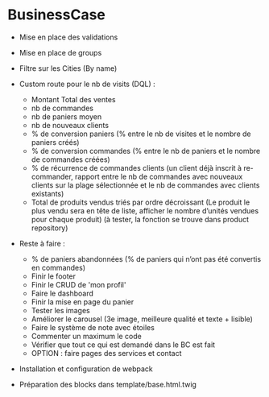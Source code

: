 # BusinessCase
- Mise en place des validations
- Mise en place de groups
- Filtre sur les Cities (By name)
- Custom route pour le nb de visits (DQL) :
    + Montant Total des ventes
    + nb de commandes
    + nb de paniers moyen
    + nb de nouveaux clients
    + % de conversion paniers (% entre le nb de visites et le nombre de paniers créés)
    + % de conversion commandes (% entre le nb de paniers et le nombre de
    commandes créées)
    + % de récurrence de commandes clients (un client déjà inscrit à re-commander,
rapport entre le nb de commandes avec nouveaux clients sur la plage
sélectionnée et le nb de commandes avec clients existants)
    + Total de produits vendus triés par ordre décroissant (Le produit le plus vendu
    sera en tête de liste, afficher le nombre d’unités vendues pour chaque produit) (à tester, la fonction se trouve dans product repository)

- Reste à faire :
    - % de paniers abandonnées (% de paniers qui n’ont pas été convertis en
commandes)
    - Finir le footer 
    - Finir le CRUD de 'mon profil'
    - Faire le dashboard
    - Finir la mise en page du panier
    - Tester les images
    - Améliorer le carousel (3e image, meilleure qualité et texte + lisible)
    - Faire le système de note avec étoiles
    - Commenter un maximum le code
    - Vérifier que tout ce qui est demandé dans le BC est fait
    - OPTION : faire pages des services et contact
    
- Installation et configuration de webpack
- Préparation des blocks dans template/base.html.twig